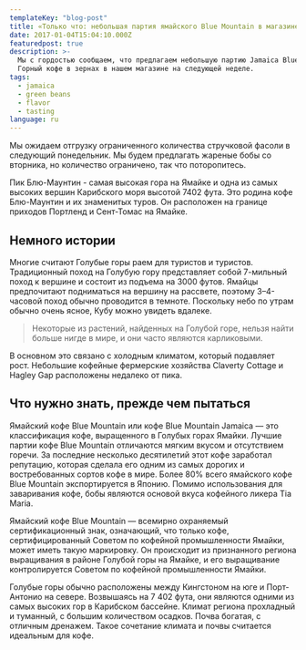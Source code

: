 ```yaml
---
templateKey: "blog-post"
title: «Только что: небольшая партия ямайского Blue Mountain в магазине на следующей неделе»
date: 2017-01-04T15:04:10.000Z
featuredpost: true
description: >-
  Мы с гордостью сообщаем, что предлагаем небольшую партию Jamaica Blue.
  Горный кофе в зернах в нашем магазине на следующей неделе.
tags:
  - jamaica
  - green beans
  - flavor
  - tasting
language: ru
---
```


Мы ожидаем отгрузку ограниченного количества стручковой фасоли в следующий понедельник. Мы будем предлагать жареные бобы со вторника, но количество ограничено, так что поторопитесь.

Пик Блю-Маунтин - самая высокая гора на Ямайке и одна из самых высоких вершин Карибского моря высотой 7402 фута. Это родина кофе Блю-Маунтин и их знаменитых туров. Он расположен на границе приходов Портленд и Сент-Томас на Ямайке.

## Немного истории

Многие считают Голубые горы раем для туристов и туристов. Традиционный поход на Голубую гору представляет собой 7-мильный поход к вершине и состоит из подъема на 3000 футов. Ямайцы предпочитают подниматься на вершину на рассвете, поэтому 3–4-часовой поход обычно проводится в темноте. Поскольку небо по утрам обычно очень ясное, Кубу можно увидеть вдалеке.

> Некоторые из растений, найденных на Голубой горе, нельзя найти больше нигде в мире, и они часто являются карликовыми.

В основном это связано с холодным климатом, который подавляет рост. Небольшие кофейные фермерские хозяйства Claverty Cottage и Hagley Gap расположены недалеко от пика.

## Что нужно знать, прежде чем пытаться

Ямайский кофе Blue Mountain или кофе Blue Mountain Jamaica — это классификация кофе, выращенного в Голубых горах Ямайки. Лучшие партии кофе Blue Mountain отличаются мягким вкусом и отсутствием горечи. За последние несколько десятилетий этот кофе заработал репутацию, которая сделала его одним из самых дорогих и востребованных сортов кофе в мире. Более 80% всего ямайского кофе Blue Mountain экспортируется в Японию. Помимо использования для заваривания кофе, бобы являются основой вкуса кофейного ликера Tia Maria.

Ямайский кофе Blue Mountain — всемирно охраняемый сертификационный знак, означающий, что только кофе, сертифицированный Советом по кофейной промышленности Ямайки, может иметь такую ​​маркировку. Он происходит из признанного региона выращивания в районе Голубой горы на Ямайке, и его выращивание контролируется Советом по кофейной промышленности Ямайки.

Голубые горы обычно расположены между Кингстоном на юге и Порт-Антонио на севере. Возвышаясь на 7 402 фута, они являются одними из самых высоких гор в Карибском бассейне. Климат региона прохладный и туманный, с большим количеством осадков. Почва богатая, с отличным дренажем. Такое сочетание климата и почвы считается идеальным для кофе.
